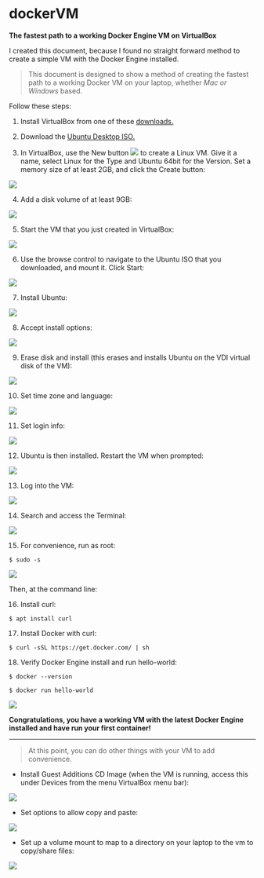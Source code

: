 # dockerVM

**The fastest path to a working Docker Engine VM on VirtualBox**

I created this document, because I found no straight forward method to create a simple VM with the Docker Engine installed.

> This document is designed to show a method of creating the fastest path to a working Docker VM on your laptop, whether *Mac or Windows* based.

Follow these steps:

1. Install VirtualBox from one of these [downloads.](http://www.oracle.com/technetwork/server-storage/virtualbox/downloads/index.html)

2. Download the [Ubuntu Desktop ISO.](https://www.ubuntu.com/download/desktop)

3. In VirtualBox, use the New button <img src=images/new.jpg /> to create a Linux VM.  Give it a name, select Linux for the Type and Ubuntu 64bit for the Version.  Set a memory size of at least 2GB, and click the Create button:

<img src=images/2017-03-21_08-58-53.jpg />

4. Add a disk volume of at least 9GB:

<img src=images/2017-03-21_08-59-04.jpg />

5. Start the VM that you just created in VirtualBox:

<img src=images/2017-03-23_11-01-36.jpg />

6. Use the browse control to navigate to the Ubuntu ISO that you downloaded, and mount it.  Click Start:

<img src=images/2017-03-21_09-01-18new.jpg />

7. Install Ubuntu:

<img src=images/2017-03-21_09-02-18.jpg />

8. Accept install options:

<img src=images/2017-03-21_09-02-34.jpg />

9. Erase disk and install (this erases and installs Ubuntu on the VDI virtual disk of the VM):

<img src=images/2017-03-21_09-03-15.jpg />

10. Set time zone and language:

<img src=images/2017-03-21_09-03-31.jpg />

11. Set login info:

<img src=images/2017-03-21_09-04-38.jpg />

12. Ubuntu is then installed.  Restart the VM when prompted:

<img src=images/2017-03-21_09-11-37.jpg />

13. Log into the VM:

<img src=images/2017-03-21_09-12-57.jpg />

14. Search and access the Terminal:

<img src=images/2017-03-21_09-13-53.jpg />

15. For convenience, run as root:

```
$ sudo -s
```

<img src=images/2017-03-21_09-14-23.jpg />

Then, at the command line:

16. Install curl:

```
$ apt install curl
```

17. Install Docker with curl:

```
$ curl -sSL https://get.docker.com/ | sh
```

18. Verify Docker Engine install and run hello-world:

```
$ docker --version
```

```
$ docker run hello-world
```

<img src=images/2017-03-21_09-23-52.jpg />


**Congratulations, you have a working VM with the latest Docker Engine installed and have run your first container!**

***

> At this point, you can do other things with your VM to add convenience.

* Install Guest Additions CD Image (when the VM is running, access this under Devices from the menu VirtualBox menu bar):

<img src=images/2017-03-21_09-26-21.jpg />

* Set options to allow copy and paste:

<img src=images/2017-03-21_09-27-33.jpg />

* Set up a volume mount to map to a directory on your laptop to the vm to copy/share files:

<img src=images/2017-03-21_13-06-38.jpg />


